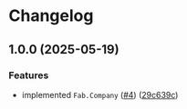 # Changelog

## 1.0.0 (2025-05-19)


### Features

* implemented `Fab.Company` ([#4](https://github.com/Fab-Elixir/fab_company/issues/4)) ([29c639c](https://github.com/Fab-Elixir/fab_company/commit/29c639c28af1d18f81423df1f33d31f478580509))
